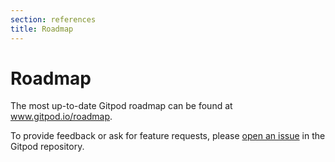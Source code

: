 ```yaml
---
section: references
title: Roadmap
---
```


<script context="module">
  export const prerender = true;
</script>

# Roadmap

The most up-to-date Gitpod roadmap can be found at www.gitpod.io/roadmap.

To provide feedback or ask for feature requests, please [open an issue](https://github.com/gitpod-io/gitpod/issues/new/choose) in the Gitpod repository.
